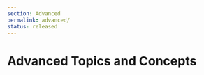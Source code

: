 ```yaml
---
section: Advanced
permalink: advanced/
status: released
---
```


# Advanced Topics and Concepts

<script setup>
import { data as pages } from './index.data.js'
</script>

<br>
<IndexList :pages='pages' />
